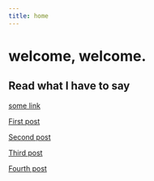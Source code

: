 ```yaml
---
title: home
---
```


# welcome, welcome.

## Read what I have to say

[some link](https://andreasvirkus.me)

<a href="/posts/first-post/">First post</a>

<a href="/posts/second-post/">Second post</a>

<a href="/posts/third-post/">Third post</a>

<a href="/posts/fourth-post/">Fourth post</a>
